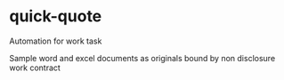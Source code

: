 # quick-quote
Automation for work task 

Sample word and excel documents as originals bound by non disclosure work contract
